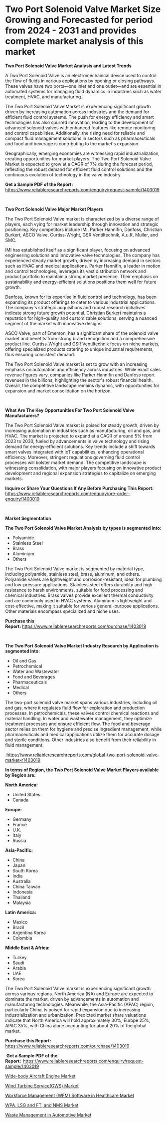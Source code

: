 <p><h1>Two Port Solenoid Valve Market Size Growing and Forecasted for period from 2024 - 2031 and provides complete market analysis of this market</h1></p><p><strong>Two Port Solenoid Valve Market Analysis and Latest Trends</strong></p>
<p><p>A Two Port Solenoid Valve is an electromechanical device used to control the flow of fluids in various applications by opening or closing pathways. These valves have two ports—one inlet and one outlet—and are essential in automated systems for managing fluid dynamics in industries such as water treatment, HVAC, and manufacturing. </p><p>The Two Port Solenoid Valve Market is experiencing significant growth driven by increasing automation across industries and the demand for efficient fluid control systems. The push for energy efficiency and smart technologies has also spurred innovation, leading to the development of advanced solenoid valves with enhanced features like remote monitoring and control capabilities. Additionally, the rising need for reliable and compact fluid management solutions in sectors such as pharmaceuticals and food and beverage is contributing to the market's expansion.</p><p>Geographically, emerging economies are witnessing rapid industrialization, creating opportunities for market players. The Two Port Solenoid Valve Market is expected to grow at a CAGR of 7% during the forecast period, reflecting the robust demand for efficient fluid control solutions and the continuous evolution of technology in the valve industry.</p></p>
<p><strong>Get a Sample PDF of the Report:&nbsp;</strong> <a href="https://www.reliableresearchreports.com/enquiry/request-sample/1403019?utm_campaign=1735&utm_medium=2&utm_source=Github&utm_content=ia&utm_term=23102024&utm_id=two-port-solenoid-valve">https://www.reliableresearchreports.com/enquiry/request-sample/1403019</a></p>
<p>&nbsp;</p>
<p><strong>Two Port Solenoid Valve Major Market Players</strong></p>
<p><p>The Two Port Solenoid Valve market is characterized by a diverse range of players, each vying for market leadership through innovation and strategic positioning. Key competitors include IMI, Parker Hannifin, Danfoss, Christian Burkert, ASCO Valve, Curtiss-Wright, GSR Ventiltechnik, A.u.K. Muller, and SMC.</p><p>IMI has established itself as a significant player, focusing on advanced engineering solutions and innovative valve technologies. The company has experienced steady market growth, driven by increasing demand in sectors such as HVAC and medical applications. Parker Hannifin, a leader in motion and control technologies, leverages its vast distribution network and product portfolio to maintain a strong market presence. Their emphasis on sustainability and energy-efficient solutions positions them well for future growth.</p><p>Danfoss, known for its expertise in fluid control and technology, has been expanding its product offerings to cater to various industrial applications. The company's strategic acquisitions and robust research initiatives indicate strong future growth potential. Christian Burkert maintains a reputation for high-quality and customizable solutions, serving a nuanced segment of the market with innovative designs.</p><p>ASCO Valve, part of Emerson, has a significant share of the solenoid valve market and benefits from strong brand recognition and a comprehensive product line. Curtiss-Wright and GSR Ventiltechnik focus on niche markets, offering specialized products catering to unique industrial requirements, thus ensuring consistent demand.</p><p>The Two Port Solenoid Valve market is set to grow with an increasing emphasis on automation and efficiency across industries. While exact sales revenue figures vary, companies like Parker Hannifin and Danfoss report revenues in the billions, highlighting the sector's robust financial health. Overall, the competitive landscape remains dynamic, with opportunities for expansion and market consolidation on the horizon.</p></p>
<p>&nbsp;</p>
<p><strong>What Are The Key Opportunities For Two Port Solenoid Valve Manufacturers?</strong></p>
<p><p>The Two Port Solenoid Valve market is poised for steady growth, driven by increasing automation in industries such as manufacturing, oil and gas, and HVAC. The market is projected to expand at a CAGR of around 5% from 2023 to 2030, fueled by advancements in valve technology and rising demand for energy-efficient solutions. Key trends include a shift towards smart valves integrated with IoT capabilities, enhancing operational efficiency. Moreover, stringent regulations governing fluid control processes will bolster market demand. The competitive landscape is witnessing consolidation, with major players focusing on innovative product development and regional expansion strategies to capitalize on emerging markets.</p></p>
<p><strong>Inquire or Share Your Questions If Any Before Purchasing This Report:</strong> <a href="https://www.reliableresearchreports.com/enquiry/pre-order-enquiry/1403019?utm_campaign=1735&utm_medium=2&utm_source=Github&utm_content=ia&utm_term=23102024&utm_id=two-port-solenoid-valve">https://www.reliableresearchreports.com/enquiry/pre-order-enquiry/1403019</a></p>
<p>&nbsp;</p>
<p><strong>Market Segmentation</strong></p>
<p><strong>The Two Port Solenoid Valve Market Analysis by types is segmented into:</strong></p>
<p><ul><li>Polyamide</li><li>Stainless Steel</li><li>Brass</li><li>Aluminium</li><li>Others</li></ul></p>
<p><p>The Two Port Solenoid Valve market is segmented by material type, including polyamide, stainless steel, brass, aluminum, and others. Polyamide valves are lightweight and corrosion-resistant, ideal for plumbing and low-pressure applications. Stainless steel offers durability and high resistance to harsh environments, suitable for food processing and chemical industries. Brass valves provide excellent thermal conductivity and are commonly used in HVAC systems. Aluminum is lightweight and cost-effective, making it suitable for various general-purpose applications. Other materials encompass specialized and niche uses.</p></p>
<p><strong>Purchase this Report:&nbsp;</strong><a href="https://www.reliableresearchreports.com/purchase/1403019?utm_campaign=1735&utm_medium=2&utm_source=Github&utm_content=ia&utm_term=23102024&utm_id=two-port-solenoid-valve">https://www.reliableresearchreports.com/purchase/1403019</a></p>
<p>&nbsp;</p>
<p><strong>The Two Port Solenoid Valve Market Industry Research by Application is segmented into:</strong></p>
<p><ul><li>Oil and Gas</li><li>Petrochemical</li><li>Water and Wastewater</li><li>Food and Beverages</li><li>Pharmaceuticals</li><li>Medical</li><li>Others</li></ul></p>
<p><p>The two-port solenoid valve market spans various industries, including oil and gas, where it regulates fluid flow for exploration and production processes. In petrochemicals, these valves control chemical reactions and material handling. In water and wastewater management, they optimize treatment processes and ensure efficient flow. The food and beverage sector relies on them for hygiene and precise ingredient management, while pharmaceuticals and medical applications utilize them for accurate dosage and sterile conditions. Other industries also benefit from their reliability in fluid management.</p></p>
<p><a href="https://www.reliableresearchreports.com/global-two-port-solenoid-valve-market-r1403019?utm_campaign=1735&utm_medium=2&utm_source=Github&utm_content=ia&utm_term=23102024&utm_id=two-port-solenoid-valve">&nbsp;https://www.reliableresearchreports.com/global-two-port-solenoid-valve-market-r1403019</a></p>
<p><strong>In terms of Region, the Two Port Solenoid Valve Market Players available by Region are:</strong></p>
<p>
    <p> <strong> North America: </strong>
        <ul>
            <li>United States</li>
            <li>Canada</li>
        </ul>
        </p> 
    <p> <strong> Europe: </strong>
        <ul>
            <li>Germany</li>
            <li>France</li>
            <li>U.K.</li>
            <li>Italy</li>
            <li>Russia</li>
        </ul>
        </p> 
    <p> <strong> Asia-Pacific: </strong>
        <ul>
            <li>China</li>
            <li>Japan</li>
            <li>South Korea</li>
            <li>India</li>
            <li>Australia</li>
            <li>China Taiwan</li>
            <li>Indonesia</li>
            <li>Thailand</li>
            <li>Malaysia</li>
        </ul>
        </p> 
    <p> <strong> Latin America: </strong>
        <ul>
            <li>Mexico</li>
            <li>Brazil</li>
            <li>Argentina Korea</li>
            <li>Colombia</li>
        </ul>
        </p> 
    <p> <strong> Middle East & Africa: </strong>
        <ul>
            <li>Turkey</li>
            <li>Saudi</li>
            <li>Arabia</li>
            <li>UAE</li>
            <li>Korea</li>
        </ul>
    </p>
    </p>
<p><p>The Two Port Solenoid Valve market is experiencing significant growth across various regions. North America (NA) and Europe are expected to dominate the market, driven by advancements in automation and manufacturing technologies. Meanwhile, the Asia-Pacific (APAC) region, particularly China, is poised for rapid expansion due to increasing industrialization and urbanization. Predicted market share valuations indicate that North America will hold approximately 30%, Europe 25%, APAC 35%, with China alone accounting for about 20% of the global market.</p></p>
<p><strong>Purchase this Report: </strong><a href="https://www.reliableresearchreports.com/purchase/1403019?utm_campaign=1735&utm_medium=2&utm_source=Github&utm_content=ia&utm_term=23102024&utm_id=two-port-solenoid-valve">https://www.reliableresearchreports.com/purchase/1403019</a></p>
<p>&nbsp;<strong>Get a Sample PDF of the Report:&nbsp;&nbsp;</strong><a href="https://www.reliableresearchreports.com/enquiry/request-sample/1403019?utm_campaign=1735&utm_medium=2&utm_source=Github&utm_content=ia&utm_term=23102024&utm_id=two-port-solenoid-valve">https://www.reliableresearchreports.com/enquiry/request-sample/1403019</a></p>
<p><strong></strong></p>
<p><p><a href="https://www.linkedin.com/pulse/analyzing-global-wide-body-aircraft-engine-market-growth-prospects-we1cf?utm_campaign=1735&utm_medium=2&utm_source=Github&utm_content=ia&utm_term=23102024&utm_id=two-port-solenoid-valve">Wide-body Aircraft Engine Market</a></p><p><a href="https://www.linkedin.com/pulse/global-wind-turbine-servicegws-industry-analysis-share-rxbfe?utm_campaign=1735&utm_medium=2&utm_source=Github&utm_content=ia&utm_term=23102024&utm_id=two-port-solenoid-valve">Wind Turbine Service(GWS) Market</a></p><p><a href="https://www.linkedin.com/pulse/workforce-management-wfm-software-healthcare-market-hcese?utm_campaign=1735&utm_medium=2&utm_source=Github&utm_content=ia&utm_term=23102024&utm_id=two-port-solenoid-valve">Workforce Management (WFM) Software in Healthcare Market</a></p><p><a href="https://www.linkedin.com/pulse/wpa-lsg-ft-nms-market-global-regional-analysis-focus-ejy5e?utm_campaign=1735&utm_medium=2&utm_source=Github&utm_content=ia&utm_term=23102024&utm_id=two-port-solenoid-valve">WPA, LSG and FT, and NMS Market</a></p><p><a href="https://www.linkedin.com/pulse/waste-management-automotive-market-growth-outlook-from-2024-2031-rn2pf?utm_campaign=1735&utm_medium=2&utm_source=Github&utm_content=ia&utm_term=23102024&utm_id=two-port-solenoid-valve">Waste Management in Automotive Market</a></p></p>